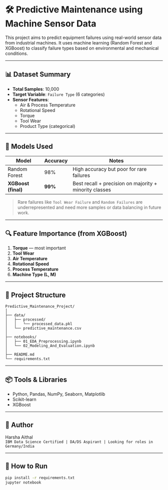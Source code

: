 # 🛠️ Predictive Maintenance using Machine Sensor Data

This project aims to predict equipment failures using real-world sensor data from industrial machines. It uses machine learning (Random Forest and XGBoost) to classify failure types based on environmental and mechanical conditions.

---

## 📊 Dataset Summary

- **Total Samples**: 10,000
- **Target Variable**: `Failure Type` (6 categories)
- **Sensor Features**:
  - Air & Process Temperature
  - Rotational Speed
  - Torque
  - Tool Wear
  - Product Type (categorical)

---

## 🧪 Models Used

| Model             | Accuracy | Notes                              |
|------------------|----------|-------------------------------------|
| Random Forest     | 98%      | High accuracy but poor for rare failures |
| **XGBoost (final)** | **99%**  | Best recall + precision on majority + minority classes |

> Rare failures like `Tool Wear Failure` and `Random Failures` are underrepresented and need more samples or data balancing in future work.

---

## 🔍 Feature Importance (from XGBoost)

1. **Torque** — most important  
2. **Tool Wear**  
3. **Air Temperature**  
4. **Rotational Speed**  
5. **Process Temperature**  
6. **Machine Type (L, M)**

---

## 📁 Project Structure
```
Predictive_Maintenance_Project/
│
├── data/
│   ├── processed/
│   │   └── processed_data.pkl
│   └── predictive_maintenance.csv
│
├── notebooks/
│   ├── 01_EDA_Preprocessing.ipynb
│   └── 02_Modeling_And_Evaluation.ipynb
│
├── README.md
└── requirements.txt
```
---

## 📦 Tools & Libraries

- Python, Pandas, NumPy, Seaborn, Matplotlib
- Scikit-learn
- XGBoost

---

## 📌 Author

Harsha Aithal  
`IBM Data Science Certified | DA/DS Aspirant | Looking for roles in Germany/India`

---

## 📎 How to Run

```bash
pip install -r requirements.txt
jupyter notebook

